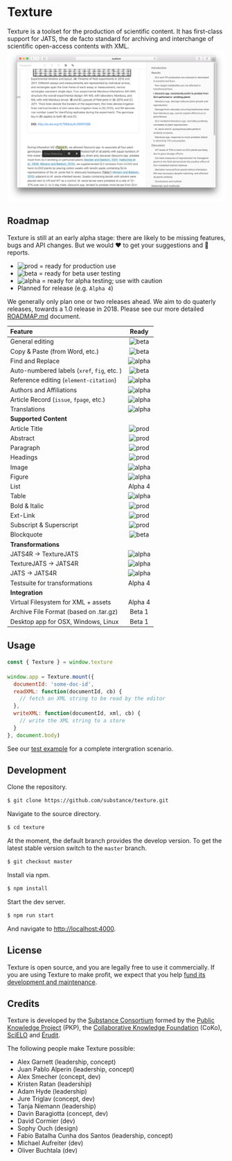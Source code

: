 # Texture

Texture is a toolset for the production of scientific content. It has first-class support for JATS, the de facto standard for archiving and interchange of scientific open-access contents with XML.
![Texture User Interface](texture.png)

## Roadmap

Texture is still at an early alpha stage: there are likely to be missing features, bugs and API changes. But we would :heart: to get your suggestions and :bug: reports.

- ![prod](https://img.shields.io/badge/status-prod-green.svg) = ready for production use
- ![beta](https://img.shields.io/badge/status-beta-yellow.svg) = ready for beta user testing
- ![alpha](https://img.shields.io/badge/status-alpha-red.svg) = ready for alpha testing; use with caution
- Planned for release (e.g. `Alpha 4`)

We generally only plan one or two releases ahead. We aim to do quaterly releases, towards a 1.0 release in 2018. Please see our more detailed [ROADMAP.md](ROADMAP.md) document.

Feature                                | Ready
:------------------------------------- | :------------:
General editing                        | ![beta](https://img.shields.io/badge/status-beta-yellow.svg)
Copy & Paste (from Word, etc.)         | ![beta](https://img.shields.io/badge/status-beta-yellow.svg)
Find and Replace                       | ![alpha](https://img.shields.io/badge/status-alpha-red.svg)
Auto-numbered labels (`xref`, `fig`, etc. ) | ![beta](https://img.shields.io/badge/status-beta-yellow.svg)
Reference editing (`element-citation`) | ![alpha](https://img.shields.io/badge/status-alpha-red.svg)
Authors and Affiliations               | ![alpha](https://img.shields.io/badge/status-alpha-red.svg)
Article Record (`issue`, `fpage`, etc.) | ![alpha](https://img.shields.io/badge/status-alpha-red.svg)
Translations                           | ![alpha](https://img.shields.io/badge/status-alpha-red.svg)
**Supported Content**                  |
Article Title                          | ![prod](https://img.shields.io/badge/status-prod-green.svg)
Abstract                               | ![prod](https://img.shields.io/badge/status-prod-green.svg)
Paragraph                              | ![prod](https://img.shields.io/badge/status-prod-green.svg)
Headings                               | ![prod](https://img.shields.io/badge/status-prod-green.svg)
Image                                  | ![alpha](https://img.shields.io/badge/status-alpha-red.svg)
Figure                                 | ![alpha](https://img.shields.io/badge/status-alpha-red.svg)
List                                   | Alpha 4
Table                                  | ![alpha](https://img.shields.io/badge/status-alpha-red.svg)
Bold & Italic                          | ![prod](https://img.shields.io/badge/status-prod-green.svg)
Ext-Link                               | ![prod](https://img.shields.io/badge/status-prod-green.svg)
Subscript & Superscript                | ![prod](https://img.shields.io/badge/status-prod-green.svg)
Blockquote                             | ![beta](https://img.shields.io/badge/status-beta-yellow.svg)
**Transformations**                    |
JATS4R -> TextureJATS                  | ![alpha](https://img.shields.io/badge/status-alpha-red.svg)
TextureJATS -> JATS4R                  | ![alpha](https://img.shields.io/badge/status-alpha-red.svg)
JATS -> JATS4R                         | ![alpha](https://img.shields.io/badge/status-alpha-red.svg)
Testsuite for transformations          | Alpha 4
**Integration**                        |
Virtual Filesystem for XML + assets    | Alpha 4
Archive File Format (based on .tar.gz) | Beta 1
Desktop app for OSX, Windows, Linux    | Beta 1



## Usage

```js
const { Texture } = window.texture

window.app = Texture.mount({
  documentId: 'some-doc-id',
  readXML: function(documentId, cb) {
    // fetch an XML string to be read by the editor
  },
  writeXML: function(documentId, xml, cb) {
    // write the XML string to a store
  }
}, document.body)

```

See our [test example](examples/editor.html) for a complete intergration scenario.


## Development

Clone the repository.

```bash
$ git clone https://github.com/substance/texture.git
```

Navigate to the source directory.

```bash
$ cd texture
```

At the moment, the default branch provides the develop version.
To get the latest stable version switch to the `master` branch.

```bash
$ git checkout master
```

Install via npm.

```bash
$ npm install
```

Start the dev server.

```bash
$ npm run start
```

And navigate to [http://localhost:4000](http://localhost:4000).


## License

Texture is open source, and you are legally free to use it commercially. If you are using Texture to make profit, we expect that you help [fund its development and maintenance](http://substance.io/consortium/).

## Credits

Texture is developed by the [Substance Consortium](http://substance.io/consortium/) formed by the [Public Knowledge Project](https://pkp.sfu.ca/2016/04/27/substance-consortium/) (PKP), the [Collaborative Knowledge Foundation](http://coko.foundation/blog.html#substance_consortium) (CoKo), [SciELO](http://www.scielo.org/) and [Érudit](https://apropos.erudit.org/fr/creation-dun-consortium-autour-de-substance/).

The following people make Texture possible:

- Alex Garnett (leadership, concept)
- Juan Pablo Alperin (leadership, concept)
- Alex Smecher (concept, dev)
- Kristen Ratan (leadership)
- Adam Hyde (leadership)
- Jure Triglav (concept, dev)
- Tanja Niemann (leadership)
- Davin Baragiotta (concept, dev)
- David Cormier (dev)
- Sophy Ouch (design)
- Fabio Batalha Cunha dos Santos (leadership, concept)
- Michael Aufreiter (dev)
- Oliver Buchtala (dev)
